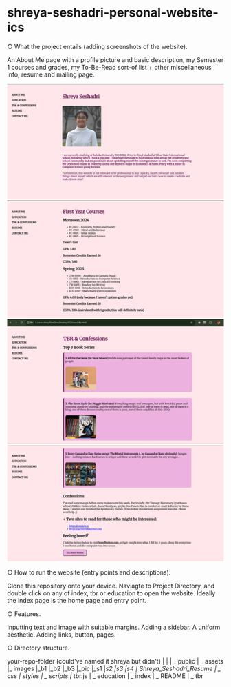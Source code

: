 # shreya-seshadri-personal-website-ics
 
○ What the project entails (adding screenshots of the website).

An About Me page with a profile picture and basic description, my Semester 1 courses and grades, my To-Be-Read sort-of list + other miscellaneous info, resume and mailing page.

![Screenshot of About Me Page](public/assets/images/s1.png)
![Screenshot of About Me Page](public/assets/images/s2.png)
![Screenshot of About Me Page](public/assets/images/s3.png)
![Screenshot of About Me Page](public/assets/images/s4.png)

○ How to run the website (entry points and descriptions).

Clone this repository onto your device. Naviagte to Project Directory, and double click on any of index, tbr or education to open the website. Ideally the index page is the home page and entry point.

○ Features.

Inputting text and image with suitable margins. Adding a sidebar. A uniform aesthetic. Adding links, button, pages. 

○ Directory structure.

your-repo-folder (could've named it shreya but didn't)
|
|
| _ public
    | _ assets
        |_ images
            |_b1
            |_b2
            |_b3
            |_pic
            |_s1
            |_s2
            |_s3
            |_s4
        |_ Shreya_Seshadri_Resume
    | _ css
        |_ styles
    | _ scripts
        |_ tbr.js
| _ education
| _ index
| _ README
| _ tbr
